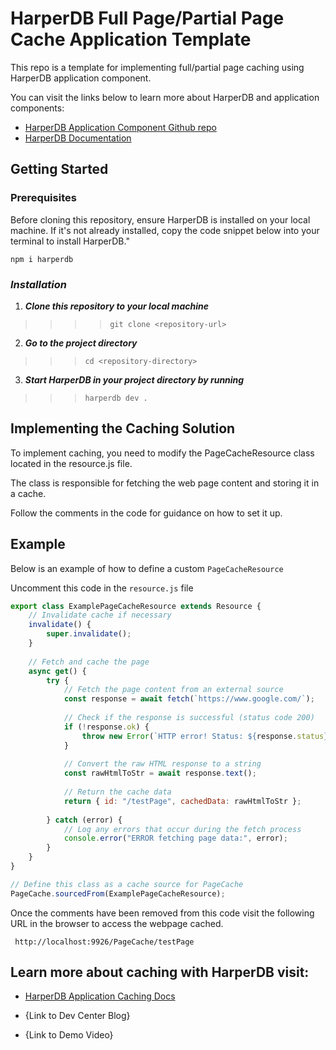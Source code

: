# HarperDB Full Page/Partial Page Cache Application Template

This repo is a template for implementing full/partial page caching using HarperDB application component.

You can visit the links below to learn more about HarperDB and application components:

- [HarperDB Application Component Github repo](https://github.com/HarperDB/application-template)
- [HarperDB Documentation](https://docs.harperdb.io/docs/developers/applications)



## Getting Started

### Prerequisites

Before cloning this repository, ensure HarperDB is installed on your local machine. If it's not already installed,
copy the code snippet below into your terminal to install HarperDB."



```npm i harperdb``` 


### ***Installation***

1. ***Clone this repository to your local machine***



>>>> ```git clone <repository-url>```

2. ***Go to the project directory***

>>>```cd <repository-directory>```

3. ***Start HarperDB in your project directory by running*** 

>>>```harperdb dev .```


## Implementing the Caching Solution

To implement caching, you need to modify the PageCacheResource class located in the resource.js file. 

The class is responsible for fetching the web page content and storing it in a cache.

Follow the comments in the code for guidance on how to set it up.



## Example



Below is an example of how to define a custom ```PageCacheResource```

Uncomment this code in the ```resource.js``` file 


```javascript
export class ExamplePageCacheResource extends Resource {
    // Invalidate cache if necessary
    invalidate() {
        super.invalidate();
    }
    
    // Fetch and cache the page
    async get() {
        try {
            // Fetch the page content from an external source
            const response = await fetch(`https://www.google.com/`);
            
            // Check if the response is successful (status code 200)
            if (!response.ok) {
                throw new Error(`HTTP error! Status: ${response.status}`);
            }
            
            // Convert the raw HTML response to a string
            const rawHtmlToStr = await response.text();
            
            // Return the cache data
            return { id: "/testPage", cachedData: rawHtmlToStr };
        
        } catch (error) {
            // Log any errors that occur during the fetch process
            console.error("ERROR fetching page data:", error);
        }
    }
}

// Define this class as a cache source for PageCache
PageCache.sourcedFrom(ExamplePageCacheResource);

```

Once the comments have been removed from this code visit the following URL in the browser to access the webpage cached. 

``` http://localhost:9926/PageCache/testPage```



## Learn more about caching with HarperDB visit:

- [HarperDB Application Caching Docs](https://docs.harperdb.io/docs/developers/applications/caching)

- {Link to Dev Center Blog}

- {Link to Demo Video}









